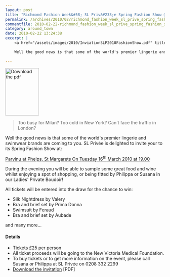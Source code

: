```yaml
---
layout: post
title: "Richmond Fashion Week&#58; SL Priv&#233;e Spring Fashion Show @ Parvinu"
permalink: /archives/2010/02/richmond_fashion_week_sl_prive_spring_fashion_show.html
commentfile: 2010-02-22-richmond_fashion_week_sl_prive_spring_fashion_show
category: around_town
date: 2010-02-22 13:24:38
excerpt: |
    <a href="/assets/images/2010/InviationSLP2010FashionShow.pdf" title="See larger version of - Download the pdf"><img src="/assets/images/2010/InviationSLP2010FashionShow_thumb.gif" width="106" height="150" alt="Download the pdf" class="photo right" /></a>

    Well the good news is that some of the world's premier lingerie and swimwear brands are coming to you. SL Priv&#233;e is delighted to invite your to its Spring Fashion Show at:

---
```


<a href="/assets/images/2010/InviationSLP2010FashionShow.pdf" title="See larger version of - Download the pdf"><img src="/assets/images/2010/InviationSLP2010FashionShow_thumb.gif" width="106" height="150" alt="Download the pdf" class="photo right" /></a>

> Too busy for Milan?
>  Too cold in New York?
>  Can't face the traffic in London?
>
 Well the good news is that some of the world's premier lingerie and swimwear brands are coming to you. SL Privée is delighted to invite your to its Spring Fashion Show at:

[Parvinu at Phelps, St Margarets
On Tuesday 16<sup>th</sup> March 2010 at 19.00](/event/show/200705142375)

During the evening you will be able to sample some great food and wine whilst enjoying a spot of shopping, or being fitted by Philippa or Susana in our Ladies' Private Boudoir!

All tickets will be entered into the draw for the chance to win:

-   Silk Nightdress by Valery
-   Bra and brief set by Prima Donna
-   Swimsuit by Feraud
-   Bra and brief set by Aubade

and many more...

#### Details

-   Tickets £25 per person
-   All ticket proceeds will be going to the New Victoria Medical Foundation.
-   To buy tickets or to get more information on the event, please call Susana or Philippa at SL Privée on 0208 332 2299
-   <a href="/assets/images/2010/InviationSLP2010FashionShow.pdf" title="See larger version of - Download the pdf">Download the invitation</a> \[PDF\]
